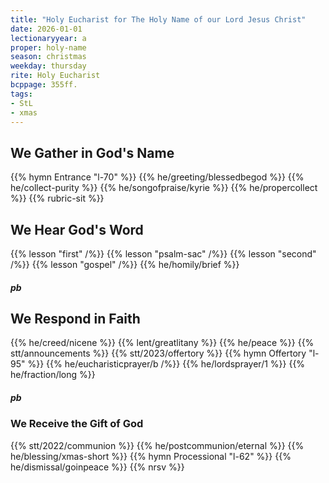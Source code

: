 ```yaml
---
title: "Holy Eucharist for The Holy Name of our Lord Jesus Christ"
date: 2026-01-01
lectionaryyear: a
proper: holy-name
season: christmas
weekday: thursday
rite: Holy Eucharist
bcppage: 355ff.
tags:
- StL
- xmas
---
```

## We Gather in God's Name
{{% hymn Entrance "l-70" %}}
{{% he/greeting/blessedbegod %}}
{{% he/collect-purity %}}
{{% he/songofpraise/kyrie %}}
{{% he/propercollect %}}
{{% rubric-sit %}}
## We Hear God's Word
{{% lesson "first" /%}}
{{% lesson "psalm-sac" /%}}
{{% lesson "second" /%}}
{{% lesson "gospel" /%}}
{{% he/homily/brief %}}
##### pb
## We Respond in Faith
{{% he/creed/nicene %}}
{{% lent/greatlitany %}}
{{% he/peace %}}
{{% stt/announcements %}}
{{% stt/2023/offertory %}}
{{% hymn Offertory "l-95" %}}
{{% he/eucharisticprayer/b /%}}
{{% he/lordsprayer/1 %}}
{{% he/fraction/long %}}
##### pb
### We Receive the Gift of God
{{% stt/2022/communion %}}
{{% he/postcommunion/eternal %}}
{{% he/blessing/xmas-short %}}
{{% hymn Processional "l-62" %}}
{{% he/dismissal/goinpeace %}}
{{% nrsv %}}

